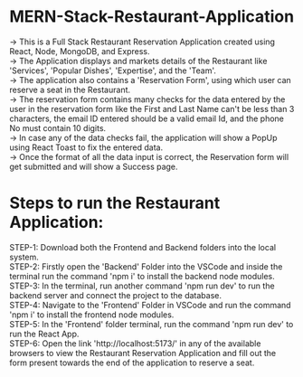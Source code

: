 # MERN-Stack-Restaurant-Application
-> This is a Full Stack Restaurant Reservation Application created using React, Node, MongoDB, and Express.<br>
-> The Application displays and markets details of the Restaurant like 'Services', 'Popular Dishes', 'Expertise', and the 'Team'.<br>
-> The application also contains a 'Reservation Form', using which user can reserve a seat in the Restaurant.<br>
-> The reservation form contains many checks for the data entered by the user in the reservation form like the First and Last Name can't be less than 3 characters, the email ID entered should be a valid email Id, and the phone No must contain 10 digits.<br>
-> In case any of the data checks fail, the application will show a PopUp using React Toast to fix the entered data.<br>
-> Once the format of all the data input is correct, the Reservation form will get submitted and will show a Success page.<br>

# Steps to run the Restaurant Application:
STEP-1: Download both the Frontend and Backend folders into the local system.<br>
STEP-2: Firstly open the 'Backend' Folder into the VSCode and inside the terminal run the command 'npm i' to install the backend node modules.<br>
STEP-3: In the terminal, run another command 'npm run dev' to run the backend server and connect the project to the database.<br>
STEP-4: Navigate to the 'Frontend' Folder in VSCode and run the command 'npm i' to install the frontend node modules.<br>
STEP-5: In the 'Frontend' folder terminal, run the command 'npm run dev' to run the React App.<br>
STEP-6: Open the link 'http://localhost:5173/' in any of the available browsers to view the Restaurant Reservation Application and fill out the form present towards the end of the application to reserve a seat.<br>
